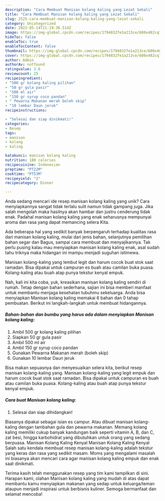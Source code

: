 ```yaml
---
description: "Cara Membuat Manisan kolang kaling yang Lezat Sekali"
title: "Cara Membuat Manisan kolang kaling yang Lezat Sekali"
slug: 2525-cara-membuat-manisan-kolang-kaling-yang-lezat-sekali
category: Uncategorized
date: 2022-05-14T21:19:36.514Z
image: https://img-global.cpcdn.com/recipes/1794832fe1a213ce/680x482cq70/manisan-kolang-kaling-foto-resep-utama.jpg
hideToc: false
enableToc: true
enableTocContent: false
thumbnail: https://img-global.cpcdn.com/recipes/1794832fe1a213ce/680x482cq70/manisan-kolang-kaling-foto-resep-utama.jpg
cover: https://img-global.cpcdn.com/recipes/1794832fe1a213ce/680x482cq70/manisan-kolang-kaling-foto-resep-utama.jpg
author: Admin
authorAv: notfound
ratingvalue: 3.6
reviewcount: 25
recipeingredient:
- "500 gr kolang kaling pilihan"
- "50 gr gula pasir"
- "500 ml air"
- "150 gr syrup coco pandan"
- " Pewarna Makanan merah boleh skip"
- "10 lembar Daun jeruk"
recipeinstructions:

- "Selesai dan siap dinikmati!"
categories:
- Resep
tags:
- manisan
- kolang
- kaling

katakunci: manisan kolang kaling 
nutrition: 180 calories
recipecuisine: Indonesian
preptime: "PT22M"
cooktime: "PT53M"
recipeyield: "2"
recipecategory: Dinner

---
```





Anda sedang mencari ide resep manisan kolang kaling yang unik? Cara menyiapkannya sangat tidak terlalu sulit namun tidak gampang juga. Jika salah mengolah maka hasilnya akan hambar dan justru cenderung tidak enak. Padahal manisan kolang kaling yang enak seharusnya mempunyai aroma dan rasa yang dapat memancing selera Kita.





Ada beberapa hal yang sedikit banyak berpengaruh terhadap kualitas rasa dari manisan kolang kaling, mulai dari jenis bahan, selanjutnya pemilihan bahan segar dan Bagus, sampai cara membuat dan menyajikannya. Tak perlu pusing kalau mau menyiapkan manisan kolang kaling enak,      asal sudah tahu triknya maka hidangan ini mampu menjadi suguhan istimewa.














Manisan kolang-kaling yang lembut legit dan harum cocok buat stok saat ramadan. Bisa dipakai untuk campuran es buah atau camilan buka puasa. Kolang-kaling atau buah atap punya tekstur kenyal empuk.






Nah, kali ini kita coba, yuk, kreasikan manisan kolang kaling sendiri di rumah. Tetap dengan bahan sederhana, sajian ini bisa memberi manfaat untuk membantu menjaga kesehatan tubuhmu sekeluarga. Anda bisa menyiapkan Manisan kolang kaling memakai 6 bahan dan 0 tahap pembuatan. Berikut ini langkah-langkah untuk membuat hidangannya.

<!--inarticleads1-->

##### Bahan-bahan dan bumbu yang harus ada dalam menyiapkan Manisan kolang kaling:

1. Ambil 500 gr kolang kaling pilihan
1. Siapkan 50 gr gula pasir
1. Ambil 500 ml air
1. Ambil 150 gr syrup coco pandan
1. Gunakan  Pewarna Makanan merah (boleh skip)
1. Gunakan 10 lembar Daun jeruk


Bisa makan sepuasnya dan menyesuaikan selera kita, berikut resep manisan kolang-kaling yang. Manisan kolang-kaling yang legit empuk dan harum cocok buat stok saat ramadan. Bisa dipakai untuk campuran es buah atau camilan buka puasa. Kolang-kaling atau buah atap punya tekstur kenyal empuk. 

<!--inarticleads2-->

##### Cara buat Manisan kolang kaling:


1. Selesai dan siap dihidangkan!

Biasanya dipakai sebagai isian es campur. Atau dibuat manisan kolang-kaling dengan tambahan gula dan pewarna makanan. Memang kolang kaling memiliki cukup banyak kandungan baik seperti vitamin A, B, dan C, zat besi, hingga karbohidrat yang dibutuhkan untuk orang yang sedang berpuasa. Manisan Kolang Kaling Kenyal Manisan Kolang Kaling Kenyal Salah satu kendala membuat resep manisan kolang-kaling adalah tekstur yang keras dan rasa yang sedikit masam. Moms yang mengalami masalah ini biasanya akan mencari cara agar manisan kolang kaling empuk dan enak saat dinikmati. 

Terima kasih telah menggunakan resep yang tim kami tampilkan di sini. Harapan kami, olahan Manisan kolang kaling yang mudah di atas dapat membantu kamu menyiapkan makanan yang sedap untuk keluarga/teman ataupun menjadi inspirasi untuk berbisnis kuliner. Semoga bermanfaat dan selamat mencoba!
